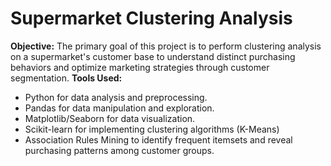 # Supermarket Clustering Analysis
**Objective:** The primary goal of this project is to perform clustering analysis on a supermarket's customer base to understand distinct purchasing behaviors and optimize marketing strategies through customer segmentation.
**Tools Used:**
- Python for data analysis and preprocessing.
- Pandas for data manipulation and exploration.
- Matplotlib/Seaborn for data visualization.
- Scikit-learn for implementing clustering algorithms (K-Means)
- Association Rules Mining to identify frequent itemsets and reveal purchasing patterns among customer groups.
